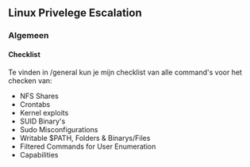 ## Linux Privelege Escalation

### Algemeen

#### Checklist

Te vinden in /general kun je  mijn checklist van alle command's voor het checken van:

- NFS Shares
- Crontabs
- Kernel exploits
- SUID Binary's
- Sudo Misconfigurations
- Writable $PATH, Folders & Binarys/Files
- Filtered Commands for User Enumeration
- Capabilities